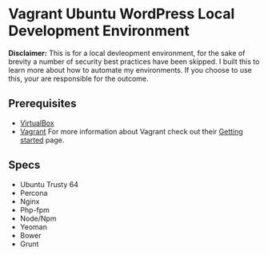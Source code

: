 # Vagrant Ubuntu WordPress Local Development Environment
**Disclaimer:** This is for a local devleopment environment, for the sake of brevity a number of security best practices have been skipped. I built this to learn more about how to automate my environments. If you choose to use this, your are responsible for the outcome.

## Prerequisites
* [VirtualBox](http://www.virtualbox.org/)
* [Vagrant](http://www.vagrantup.com/downloads)
For more information about Vagrant check out their [Getting started](http://docs.vagrantup.com/v2/getting-started/index.html) page.

## Specs
* Ubuntu Trusty 64
* Percona
* Nginx
* Php-fpm
* Node/Npm
* Yeoman
* Bower
* Grunt
